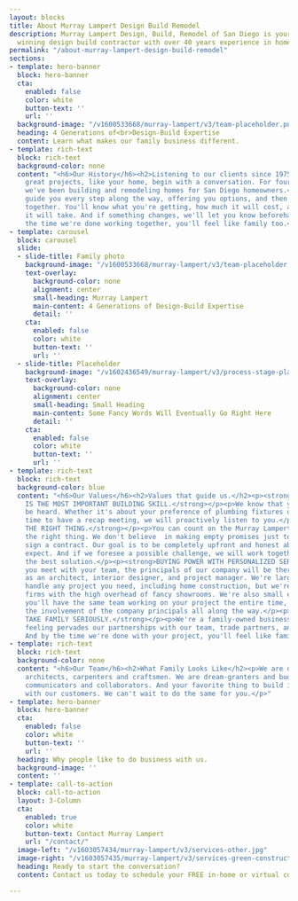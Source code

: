 ```yaml
---
layout: blocks
title: About Murray Lampert Design Build Remodel
description: Murray Lampert Design, Build, Remodel of San Diego is your BBB award
  winning design build contractor with over 40 years experience in home remodeling.
permalink: "/about-murray-lampert-design-build-remodel"
sections:
- template: hero-banner
  block: hero-banner
  cta:
    enabled: false
    color: white
    button-text: ''
    url: ''
  background-image: "/v1600533668/murray-lampert/v3/team-placeholder.png"
  heading: 4 Generations of<br>Design-Build Expertise
  content: Learn what makes our family business different.
- template: rich-text
  block: rich-text
  background-color: none
  content: "<h6>Our History</h6><h2>Listening to our clients since 1975.</h2><p>All
    great projects, like your home, begin with a conversation. For four generations,
    we've been building and remodeling homes for San Diego homeowners.</p><p>We will
    guide you every step along the way, offering you options, and then making decisions
    together. You'll know what you're getting, how much it will cost, and the steps
    it will take. And if something changes, we'll let you know beforehand.</p><p>By
    the time we're done working together, you'll feel like family too.</p>"
- template: carousel
  block: carousel
  slide:
  - slide-title: Family photo
    background-image: "/v1600533668/murray-lampert/v3/team-placeholder.png"
    text-overlay:
      background-color: none
      alignment: center
      small-heading: Murray Lampert
      main-content: 4 Generations of Design-Build Expertise
      detail: ''
    cta:
      enabled: false
      color: white
      button-text: ''
      url: ''
  - slide-title: Placeholder
    background-image: "/v1602436549/murray-lampert/v3/process-stage-placeholder-2.jpg"
    text-overlay:
      background-color: none
      alignment: center
      small-heading: Small Heading
      main-content: Some Fancy Words Will Eventually Go Right Here
      detail: ''
    cta:
      enabled: false
      color: white
      button-text: ''
      url: ''
- template: rich-text
  block: rich-text
  background-color: blue
  content: "<h6>Our Values</h6><h2>Values that guide us.</h2><p><strong>LISTENING
    IS THE MOST IMPORTANT BUILDING SKILL.</strong></p><p>We know that you want to
    be heard. Whether it's about your preference of plumbing fixtures or the best
    time to have a recap meeting, we will proactively listen to you.</p><p><strong>DO
    THE RIGHT THING.</strong></p><p>You can count on the Murray Lampert team to do
    the right thing. We don't believe  in making empty promises just to get you to
    sign a contract. Our goal is to be completely upfront and honest about what to
    expect. And if we foresee a possible challenge, we will work together to find
    the best solution.</p><p><strong>BUYING POWER WITH PERSONALIZED SERVICE.</strong></p><p>When
    you meet with your team, the principals of our company will be there, as well
    as an architect, interior designer, and project manager. We're large enough to
    handle any project you need, including home construction, but we're not like other
    firms with the high overhead of fancy showrooms. We're also small enough that
    you'll have the same team working on your project the entire time, as well as
    the involvement of the company principals all along the way.</p><p><strong>WE
    TAKE FAMILY SERIOUSLY.</strong></p><p>We're a family-owned business and this family
    feeling pervades our partnerships with our team, trade partners, and clients.
    And by the time we're done with your project, you'll feel like family too.</p>"
- template: rich-text
  block: rich-text
  background-color: none
  content: "<h6>Our Team</h6><h2>What Family Looks Like</h2><p>We are designers and
    architects, carpenters and craftsmen. We are dream-granters and budget keeps,
    communicators and collaborators. And your favorite thing to build is relationships
    with our customers. We can't wait to do the same for you.</p>"
- template: hero-banner
  block: hero-banner
  cta:
    enabled: false
    color: white
    button-text: ''
    url: ''
  heading: Why people like to do business with us.
  background-image: ''
  content: ''
- template: call-to-action
  block: call-to-action
  layout: 3-Column
  cta:
    enabled: true
    color: white
    button-text: Contact Murray Lampert
    url: "/contact/"
  image-left: "/v1603057434/murray-lampert/v3/services-other.jpg"
  image-right: "/v1603057435/murray-lampert/v3/services-green-construction.jpg"
  heading: Ready to start the conversation?
  content: Contact us today to schedule your FREE in-home or virtual consultation.

---
```

